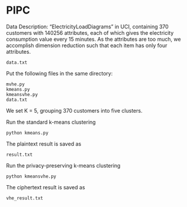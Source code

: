 # PIPC

Data Description: “ElectricityLoadDiagrams” in UCI, containing 370 customers with 140256 attributes, each of which gives the electricity consumption value every 15 minutes. As the attributes are too much, we accomplish dimension reduction such that each item has only four attributes.
```
data.txt
```

Put the following files in the same directory:
```
mvhe.py
kmeans.py
kmeansvhe.py
data.txt
```

We set K = 5, grouping 370 customers into five clusters.
 
Run the standard k-means clustering
```
python kmeans.py
```
The plaintext result is saved as
```
result.txt
```

Run the privacy-preserving k-means clustering
```
python kmeansvhe.py
```
The ciphertext result is saved as
```
vhe_result.txt
```

